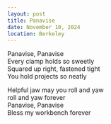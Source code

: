 ```yaml
---
layout: post
title: Panavise
date: November 10, 2024
location: Berkeley
---
```


Panavise, Panavise<br>
Every clamp holds so sweetly<br>
Squared up right, fastened tight<br>
You hold projects so neatly<br>

Helpful jaw may you roll and yaw<br>
roll and yaw forever<br>
Panavise, Panavise<br>
Bless my workbench forever<br>
